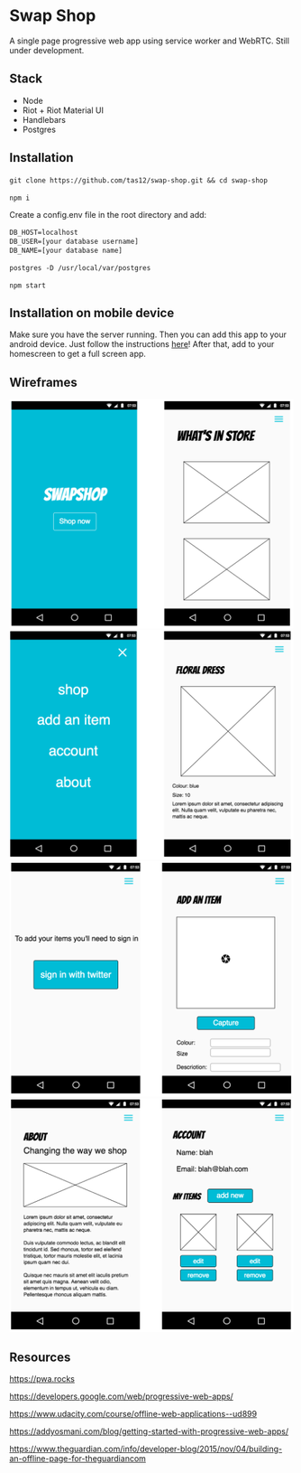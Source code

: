 # Swap Shop

A single page progressive web app using service worker and WebRTC. Still under development.

## Stack

+ Node
+ Riot + Riot Material UI
+ Handlebars
+ Postgres

## Installation

`git clone https://github.com/tas12/swap-shop.git && cd swap-shop`

`npm i`

Create a config.env file in the root directory and add:
```
DB_HOST=localhost
DB_USER=[your database username]
DB_NAME=[your database name]
```

`postgres -D /usr/local/var/postgres`

`npm start`

## Installation on mobile device

Make sure you have the server running. Then you can add this app to your android device. Just follow the instructions [here](https://developers.google.com/web/tools/chrome-devtools/remote-debugging/)! After that, add to your homescreen to get a full screen app.


## Wireframes

![](wireframes/wireframes-1.png)
![](wireframes/wireframes-2.png)
![](wireframes/wireframes-3.png)
![](wireframes/wireframes-4.png)

## Resources

https://pwa.rocks

https://developers.google.com/web/progressive-web-apps/

https://www.udacity.com/course/offline-web-applications--ud899

https://addyosmani.com/blog/getting-started-with-progressive-web-apps/

https://www.theguardian.com/info/developer-blog/2015/nov/04/building-an-offline-page-for-theguardiancom

